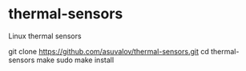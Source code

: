 # thermal-sensors
Linux thermal sensors

git clone https://github.com/asuvalov/thermal-sensors.git
cd thermal-sensors
make
sudo make install

